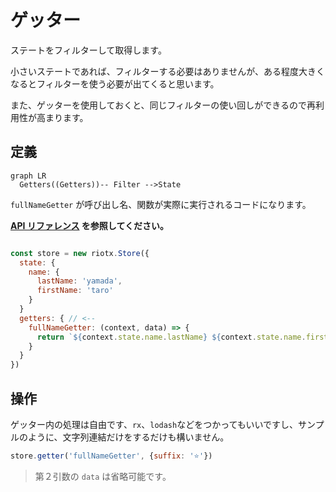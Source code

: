 # ゲッター

ステートをフィルターして取得します。

小さいステートであれば、フィルターする必要はありませんが、ある程度大きくなるとフィルターを使う必要が出てくると思います。

また、ゲッターを使用しておくと、同じフィルターの使い回しができるので再利用性が高まります。

## 定義

```mermaid
graph LR
  Getters((Getters))-- Filter -->State
```

`fullNameGetter` が呼び出し名、関数が実際に実行されるコードになります。

**[API リファレンス](APIS.md) を参照してください。**

```js

const store = new riotx.Store({
  state: {
    name: {
      lastName: 'yamada',
      firstName: 'taro'
    }
  }
  getters: { // <--
    fullNameGetter: (context, data) => {
      return `${context.state.name.lastName} ${context.state.name.firstName} ${data.suffix}`; // 'yamada taro ⭐️'
    }
  }
})
```

## 操作

ゲッター内の処理は自由です、`rx`、`lodash`などをつかってもいいですし、サンプルのように、文字列連結だけをするだけも構いません。


```js
store.getter('fullNameGetter', {suffix: '⭐️'})
```

> 第２引数の `data` は省略可能です。
